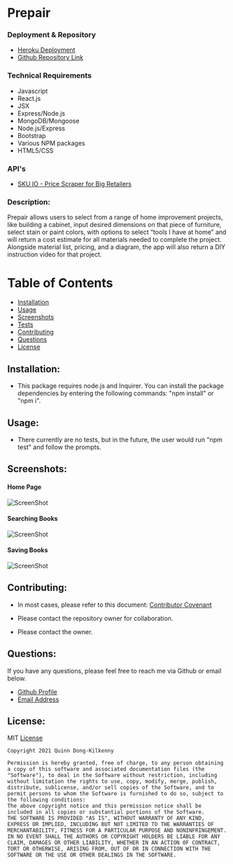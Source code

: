 # Prepair

### Deployment & Repository

- [Heroku Deployment](https://pacific-retreat-75457.herokuapp.com/)
- [Github Repository Link](https://github.com/qudoki/react-google-books)

### Technical Requirements
* Javascript
* React.js
* JSX
* Express/Node.js
* MongoDB/Mongoose
* Node.js/Express
* Bootstrap
* Various NPM packages
* HTML5/CSS

### API's
- [SKU IO - Price Scraper for Big Retailers](https://rapidapi.com/a.rachitskiy/api/sku-io/endpoints)
  
### Description: 
 Prepair allows users to select from a range of home improvement projects, like building a cabinet, input desired dimensions on that piece of furniture, select stain or paint colors, with options to select “tools I have at home” and will return a cost estimate for all materials needed to complete the project. Alongside material list, pricing, and a diagram, the app will also return a DIY instruction video for that project.

# Table of Contents
- [Installation](https://github.com/qudoki/react-google-books/blob/main/README.md#installation)
- [Usage](https://github.com/qudoki/react-google-books/blob/main/README.md#usage)
- [Screenshots](https://github.com/qudoki/react-google-books/blob/main/README.md#screenshots)
- [Tests](https://github.com/qudoki/react-google-books/blob/main/README.md#usage)
- [Contributing](https://github.com/qudoki/react-google-books/blob/main/README.md#contributions)
- [Questions](https://github.com/qudoki/react-google-books/blob/main/README.md#questions)
- [License](https://github.com/qudoki/react-google-books/blob/main/README.md#license)

## Installation:
- This package requires node.js and Inquirer. You can install the package dependencies by entering the following commands: "npm install" or "npm i".

## Usage:
- There currently are no tests, but in the future, the user would run "npm test" and follow the prompts.

## Screenshots:

#### Home Page
![ScreenShot](./client/public/screenshots/home.png)
#### Searching Books
![ScreenShot](./client/public/screenshots/search.png)
#### Saving Books
![ScreenShot](./client/public/screenshots/save.png)


## Contributing:
- In most cases, please refer to this document: [Contributor Covenant](https://www.contributor-covenant.org/) 

- Please contact the repository owner for collaboration.
- Please contact the owner.


## Questions:
If you have any questions, please feel free to reach me via Github or email below.

- [Github Profile](https://github.com/qudoki)
- [Email Address](qdong327@gmail.com)

 
## License: 
MIT
[License](https://img.shields.io/badge/license-MIT-green")

    Copyright 2021 Quinn Dong-Kilkenny 

    Permission is hereby granted, free of charge, to any person obtaining a copy of this software and associated documentation files (the "Software"), to deal in the Software without restriction, including without limitation the rights to use, copy, modify, merge, publish, distribute, sublicense, and/or sell copies of the Software, and to permit persons to whom the Software is furnished to do so, subject to the following conditions:
    The above copyright notice and this permission notice shall be included in all copies or substantial portions of the Software.
    THE SOFTWARE IS PROVIDED "AS IS", WITHOUT WARRANTY OF ANY KIND, EXPRESS OR IMPLIED, INCLUDING BUT NOT LIMITED TO THE WARRANTIES OF MERCHANTABILITY, FITNESS FOR A PARTICULAR PURPOSE AND NONINFRINGEMENT. IN NO EVENT SHALL THE AUTHORS OR COPYRIGHT HOLDERS BE LIABLE FOR ANY CLAIM, DAMAGES OR OTHER LIABILITY, WHETHER IN AN ACTION OF CONTRACT, TORT OR OTHERWISE, ARISING FROM, OUT OF OR IN CONNECTION WITH THE SOFTWARE OR THE USE OR OTHER DEALINGS IN THE SOFTWARE.